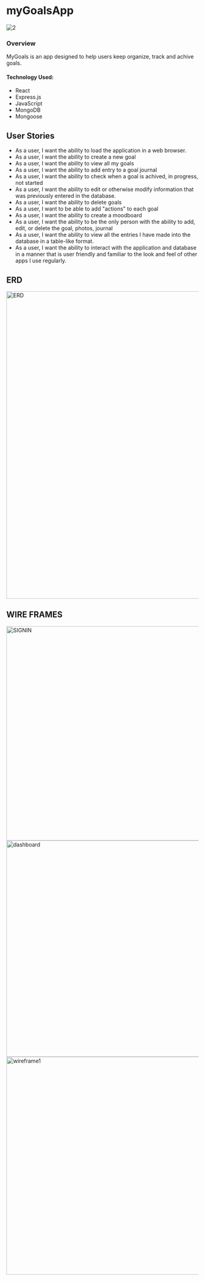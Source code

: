 # myGoalsApp
![2](https://github.com/jpineda48/myGoalsApp/assets/135978440/89137306-92ea-414f-84db-7d28e717b590)

### Overview
MyGoals is an app designed to help users keep organize, track and achive goals. 

#### Technology Used:
- React
- Express.js
- JavaScript
- MongoDB
- Mongoose

## User Stories
- As a user, I want the ability to load the application in a web browser.
- As a user, I want the ability to create a new goal
- As a user, I want the ability to view all my goals
- As a user, I want the ability to add entry to a goal journal
- As a user, I want the ability to check when a goal is achived, in progress, not started
- As a user, I want the ability to edit or otherwise modify information that was previously entered in the database.
- As a user, I want the ability to delete goals
- As a user, I want to be able to add "actions" to each goal
- As a user, I want the ability to create a moodboard
- As a user, I want the ability to be the only person with the ability to add, edit, or delete the goal, photos, journal
- As a user, I want the ability to view all the entries I have made into the database in a table-like format.
- As a user, I want the ability to interact with the application and database in a manner that is user friendly and familiar to the look and feel of other apps I use regularly.

## ERD

<img width="806" alt="ERD" src="https://github.com/jpineda48/myGoalsApp/assets/135978440/00829c21-a15d-4cc4-875e-16161246afcb">

## WIRE FRAMES

<img width="562" alt="SIGNIN" src="https://github.com/jpineda48/myGoalsApp/assets/135978440/4b42893b-d17a-4a31-9208-a7f72d6eb988">
<img width="567" alt="dashboard" src="https://github.com/jpineda48/myGoalsApp/assets/135978440/ee53a354-0452-481d-bf87-f23527d73df8">
<img width="571" alt="wireframe1" src="https://github.com/jpineda48/myGoalsApp/assets/135978440/1a5692d8-fda6-4612-9e5b-22a60ebf5157">

